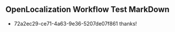 ## OpenLocalization Workflow Test MarkDown
* 72a2ec29-ce71-4a63-9e36-5207de07f861 thanks!

<!--HONumber=Jul16_HO4-->


